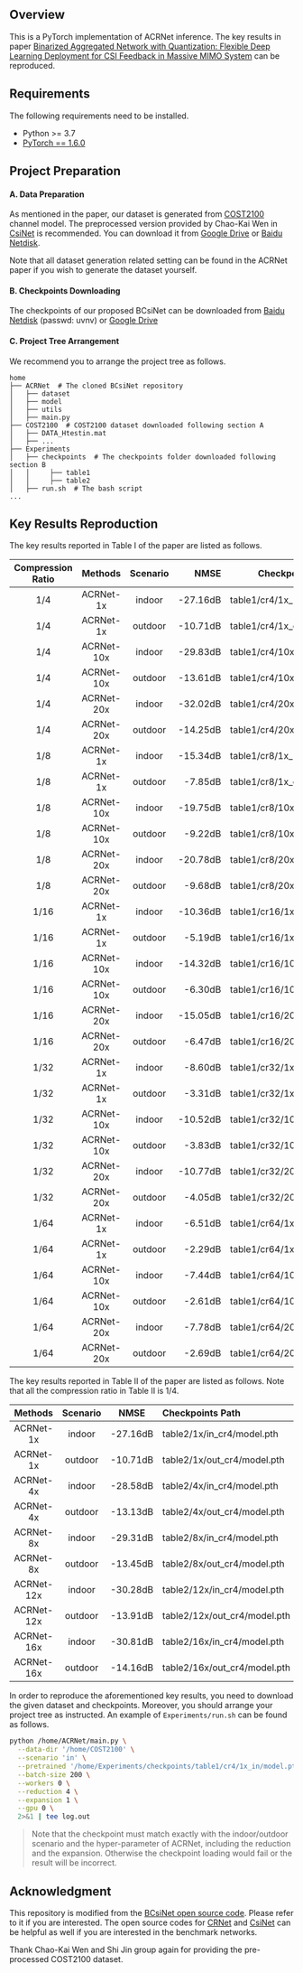 ## Overview
This is a PyTorch implementation of ACRNet inference. The key results in paper [Binarized Aggregated Network with Quantization: Flexible Deep Learning Deployment for CSI Feedback in Massive MIMO System](https://arxiv.org/abs/2105.00354) can be reproduced.

## Requirements

The following requirements need to be installed.
- Python >= 3.7
- [PyTorch == 1.6.0](https://pytorch.org/docs/1.6.0/)

## Project Preparation

#### A. Data Preparation

As mentioned in the paper, our dataset is generated from [COST2100](https://ieeexplore.ieee.org/document/6393523) channel model. The preprocessed version provided by Chao-Kai Wen in [CsiNet](https://arxiv.org/abs/1712.08919) is recommended. You can download it from [Google Drive](https://drive.google.com/drive/folders/1_lAMLk_5k1Z8zJQlTr5NRnSD6ACaNRtj?usp=sharing) or [Baidu Netdisk](https://pan.baidu.com/s/1Ggr6gnsXNwzD4ULbwqCmjA).

Note that all dataset generation related setting can be found in the ACRNet paper if you wish to generate the dataset yourself.

#### B. Checkpoints Downloading
The checkpoints of our proposed BCsiNet can be downloaded from [Baidu Netdisk](https://pan.baidu.com/s/1Ld--KCjso2rHR4NQQry3oQ) (passwd: uvnv) or [Google Drive](https://drive.google.com/drive/folders/1YlGLPC6ukvrUi9ChAdRgIAp89qRWFuaF?usp=sharing)

#### C. Project Tree Arrangement

We recommend you to arrange the project tree as follows.

```
home
├── ACRNet  # The cloned BCsiNet repository
│   ├── dataset
│   ├── model
│   ├── utils
│   ├── main.py
├── COST2100  # COST2100 dataset downloaded following section A
│   ├── DATA_Htestin.mat
│   ├── ...
├── Experiments
│   ├── checkpoints  # The checkpoints folder downloaded following section B
│   │     ├── table1
│   │     ├── table2
│   ├── run.sh  # The bash script
...
```

## Key Results Reproduction

The key results reported in Table I of the paper are listed as follows.

Compression Ratio | Methods | Scenario | NMSE  | Checkpoints Path
:---------------: | :-----: | :------: | ----: | ----------------
1/4 | ACRNet-1x  | indoor  | -27.16dB | table1/cr4/1x_in/model.pth
1/4 | ACRNet-1x  | outdoor | -10.71dB | table1/cr4/1x_out/model.pth
1/4 | ACRNet-10x | indoor  | -29.83dB | table1/cr4/10x_in/model.pth
1/4 | ACRNet-10x | outdoor | -13.61dB | table1/cr4/10x_out/model.pth
1/4 | ACRNet-20x | indoor  | -32.02dB | table1/cr4/20x_in/model.pth
1/4 | ACRNet-20x | outdoor | -14.25dB | table1/cr4/20x_out/model.pth
1/8 | ACRNet-1x  | indoor  | -15.34dB | table1/cr8/1x_in/model.pth
1/8 | ACRNet-1x  | outdoor | -7.85dB | table1/cr8/1x_out/model.pth
1/8 | ACRNet-10x | indoor  | -19.75dB | table1/cr8/10x_in/model.pth
1/8 | ACRNet-10x | outdoor | -9.22dB | table1/cr8/10x_out/model.pth
1/8 | ACRNet-20x | indoor  | -20.78dB | table1/cr8/20x_in/model.pth
1/8 | ACRNet-20x | outdoor | -9.68dB | table1/cr8/20x_out/model.pth
1/16 | ACRNet-1x | indoor  | -10.36dB | table1/cr16/1x_in/model.pth
1/16 | ACRNet-1x | outdoor | -5.19dB | table1/cr16/1x_out/model.pth
1/16 | ACRNet-10x | indoor  | -14.32dB | table1/cr16/10x_in/model.pth
1/16 | ACRNet-10x | outdoor | -6.30dB | table1/cr16/10x_out/model.pth
1/16 | ACRNet-20x | indoor  | -15.05dB | table1/cr16/20x_in/model.pth
1/16 | ACRNet-20x | outdoor | -6.47dB | table1/cr16/20x_out/model.pth
1/32 | ACRNet-1x | indoor  | -8.60dB | table1/cr32/1x_in/model.pth
1/32 | ACRNet-1x | outdoor | -3.31dB | table1/cr32/1x_out/model.pth
1/32 | ACRNet-10x | indoor  | -10.52dB | table1/cr32/10x_in/model.pth
1/32 | ACRNet-10x | outdoor | -3.83dB | table1/cr32/10x_out/model.pth
1/32 | ACRNet-20x | indoor  | -10.77dB | table1/cr32/20x_in/model.pth
1/32 | ACRNet-20x | outdoor | -4.05dB | table1/cr32/20x_out/model.pth
1/64 | ACRNet-1x | indoor  | -6.51dB | table1/cr64/1x_in/model.pth
1/64 | ACRNet-1x | outdoor | -2.29dB | table1/cr64/1x_out/model.pth
1/64 | ACRNet-10x | indoor  | -7.44dB | table1/cr64/10x_in/model.pth
1/64 | ACRNet-10x | outdoor | -2.61dB | table1/cr64/10x_out/model.pth
1/64 | ACRNet-20x | indoor  | -7.78dB | table1/cr64/20x_in/model.pth
1/64 | ACRNet-20x | outdoor | -2.69dB | table1/cr64/20x_out/model.pth

The key results reported in Table II of the paper are listed as follows. Note that all the compression ratio in Table II is 1/4.

Methods | Scenario | NMSE  | Checkpoints Path
:--: | :--: | :--: | :--
ACRNet-1x   | indoor  | -27.16dB | table2/1x/in_cr4/model.pth
ACRNet-1x   | outdoor | -10.71dB | table2/1x/out_cr4/model.pth
ACRNet-4x   | indoor  | -28.58dB | table2/4x/in_cr4/model.pth
ACRNet-4x   | outdoor | -13.13dB | table2/4x/out_cr4/model.pth
ACRNet-8x   | indoor  | -29.31dB | table2/8x/in_cr4/model.pth
ACRNet-8x   | outdoor | -13.45dB | table2/8x/out_cr4/model.pth
ACRNet-12x  | indoor  | -30.28dB | table2/12x/in_cr4/model.pth
ACRNet-12x  | outdoor | -13.91dB | table2/12x/out_cr4/model.pth
ACRNet-16x  | indoor  | -30.81dB | table2/16x/in_cr4/model.pth
ACRNet-16x  | outdoor | -14.16dB | table2/16x/out_cr4/model.pth

In order to reproduce the aforementioned key results, you need to download the given dataset and checkpoints. Moreover, you should arrange your project tree as instructed. An example of `Experiments/run.sh` can be found as follows.

``` bash
python /home/ACRNet/main.py \
  --data-dir '/home/COST2100' \
  --scenario 'in' \
  --pretrained '/home/Experiments/checkpoints/table1/cr4/1x_in/model.pth' \
  --batch-size 200 \
  --workers 0 \
  --reduction 4 \
  --expansion 1 \
  --gpu 0 \
  2>&1 | tee log.out
```

> Note that the checkpoint must match exactly with the indoor/outdoor scenario and the hyper-parameter of ACRNet, including the reduction and the expansion. Otherwise the checkpoint loading would fail or the result will be incorrect.

## Acknowledgment

This repository is modified from the [BCsiNet open source code](https://github.com/Kylin9511/BCsiNet). Please refer to it if you are interested. The open source codes for [CRNet](https://github.com/Kylin9511/CRNet) and [CsiNet](https://github.com/sydney222/Python_CsiNet) can be helpful as well if you are interested in the benchmark networks.

Thank Chao-Kai Wen and Shi Jin group again for providing the pre-processed COST2100 dataset.
